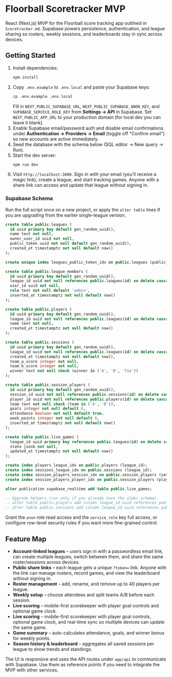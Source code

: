 # Floorball Scoretracker MVP

React (Next.js) MVP for the Floorball score tracking app outlined in `Scoretracker.md`. Supabase powers persistence, authentication, and league sharing so rosters, weekly sessions, and leaderboards stay in sync across devices.

## Getting Started

1. Install dependencies:
   ```bash
   npm install
   ```
2. Copy `.env.example` to `.env.local` and paste your Supabase keys:
   ```bash
   cp .env.example .env.local
   ```
   Fill in `NEXT_PUBLIC_SUPABASE_URL`, `NEXT_PUBLIC_SUPABASE_ANON_KEY`, and `SUPABASE_SERVICE_ROLE_KEY` from **Settings → API** in Supabase. Set `NEXT_PUBLIC_APP_URL` to your production domain (for local dev you can leave it blank).
3. Enable Supabase email/password auth and disable email confirmations under **Authentication → Providers → Email** (toggle off "Confirm email") so new accounts are active immediately.
4. Seed the database with the schema below (SQL editor → New query → Run).
5. Start the dev server:
   ```bash
   npm run dev
   ```
6. Visit `http://localhost:3000`. Sign in with your email (you’ll receive a magic link), create a league, and start tracking games. Anyone with a share link can access and update that league without signing in.

### Supabase Schema

Run the full script once on a new project, or apply the `alter table` lines if you are upgrading from the earlier single-league version.

```sql
create table public.leagues (
  id uuid primary key default gen_random_uuid(),
  name text not null,
  owner_user_id uuid not null,
  public_token uuid not null default gen_random_uuid(),
  created_at timestamptz not null default now()
);

create unique index leagues_public_token_idx on public.leagues (public_token);

create table public.league_members (
  id uuid primary key default gen_random_uuid(),
  league_id uuid not null references public.leagues(id) on delete cascade,
  user_id uuid not null,
  role text not null default 'admin',
  inserted_at timestamptz not null default now()
);

create table public.players (
  id uuid primary key default gen_random_uuid(),
  league_id uuid not null references public.leagues(id) on delete cascade,
  name text not null,
  created_at timestamptz not null default now()
);

create table public.sessions (
  id uuid primary key default gen_random_uuid(),
  league_id uuid not null references public.leagues(id) on delete cascade,
  created_at timestamptz not null default now(),
  team_a_score integer not null,
  team_b_score integer not null,
  winner text not null check (winner in ('A', 'B', 'Tie'))
);

create table public.session_players (
  id uuid primary key default gen_random_uuid(),
  session_id uuid not null references public.sessions(id) on delete cascade,
  player_id uuid not null references public.players(id) on delete cascade,
  team text not null check (team in ('A', 'B')),
  goals integer not null default 0,
  attendance boolean not null default true,
  week_points integer not null default 0,
  inserted_at timestamptz not null default now()
);

create table public.live_games (
  league_id uuid primary key references public.leagues(id) on delete cascade,
  state jsonb not null,
  updated_at timestamptz not null default now()
);

create index players_league_idx on public.players (league_id);
create index sessions_league_idx on public.sessions (league_id);
create index session_players_session_idx on public.session_players (session_id);
create index session_players_player_idx on public.session_players (player_id);

alter publication supabase_realtime add table public.live_games;

-- Upgrade helpers (run only if you already have the older schema)
-- alter table public.players add column league_id uuid references public.leagues(id) on delete cascade;
-- alter table public.sessions add column league_id uuid references public.leagues(id) on delete cascade;
```

Grant the `anon` role read access and the `service_role` key full access, or configure row-level security rules if you want more fine-grained control.

## Feature Map

- **Account-linked leagues** – users sign in with a passwordless email link, can create multiple leagues, switch between them, and share the same roster/sessions across devices.
- **Public share links** – each league gets a unique `?token=` link. Anyone with the link can manage rosters, record games, and view the leaderboard without signing in.
- **Roster management** – add, rename, and remove up to 40 players per league.
- **Weekly setup** – choose attendees and split teams A/B before each session.
- **Live scoring** – mobile-first scorekeeper with player goal controls and optional game clock.
- **Live scoring** – mobile-first scorekeeper with player goal controls, optional game clock, and real-time sync so multiple devices can update the same game.
- **Game summary** – auto-calculates attendance, goals, and winner bonus for weekly points.
- **Season history & leaderboard** – aggregates all saved sessions per league to show trends and standings.

The UI is responsive and uses the API routes under `app/api` to communicate with Supabase. Use them as reference points if you need to integrate the MVP with other services.

